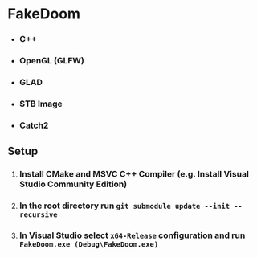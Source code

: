 # FakeDoom

- ### C++
- ### OpenGL (GLFW)
- ### GLAD
- ### STB Image
- ### Catch2

## Setup
1. ### Install CMake and MSVC C++ Compiler (e.g. Install Visual Studio Community Edition)
2. ### In the root directory run `git submodule update --init --recursive`
3. ### In Visual Studio select `x64-Release` configuration and run `FakeDoom.exe (Debug\FakeDoom.exe)`